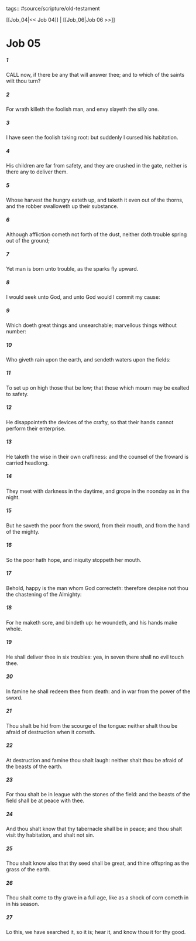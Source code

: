 tags:: #source/scripture/old-testament

[[Job_04|<< Job 04]] | [[Job_06|Job 06 >>]]

# Job 05

##### 1

CALL now, if there be any that will answer thee; and to which of the saints wilt thou turn?

##### 2

For wrath killeth the foolish man, and envy slayeth the silly one.

##### 3

I have seen the foolish taking root: but suddenly I cursed his habitation.

##### 4

His children are far from safety, and they are crushed in the gate, neither is there any to deliver them.

##### 5

Whose harvest the hungry eateth up, and taketh it even out of the thorns, and the robber swalloweth up their substance.

##### 6

Although affliction cometh not forth of the dust, neither doth trouble spring out of the ground;

##### 7

Yet man is born unto trouble, as the sparks fly upward.

##### 8

I would seek unto God, and unto God would I commit my cause:

##### 9

Which doeth great things and unsearchable; marvellous things without number:

##### 10

Who giveth rain upon the earth, and sendeth waters upon the fields:

##### 11

To set up on high those that be low; that those which mourn may be exalted to safety.

##### 12

He disappointeth the devices of the crafty, so that their hands cannot perform their enterprise.

##### 13

He taketh the wise in their own craftiness: and the counsel of the froward is carried headlong.

##### 14

They meet with darkness in the daytime, and grope in the noonday as in the night.

##### 15

But he saveth the poor from the sword, from their mouth, and from the hand of the mighty.

##### 16

So the poor hath hope, and iniquity stoppeth her mouth.

##### 17

Behold, happy is the man whom God correcteth: therefore despise not thou the chastening of the Almighty:

##### 18

For he maketh sore, and bindeth up: he woundeth, and his hands make whole.

##### 19

He shall deliver thee in six troubles: yea, in seven there shall no evil touch thee.

##### 20

In famine he shall redeem thee from death: and in war from the power of the sword.

##### 21

Thou shalt be hid from the scourge of the tongue: neither shalt thou be afraid of destruction when it cometh.

##### 22

At destruction and famine thou shalt laugh: neither shalt thou be afraid of the beasts of the earth.

##### 23

For thou shalt be in league with the stones of the field: and the beasts of the field shall be at peace with thee.

##### 24

And thou shalt know that thy tabernacle shall be in peace; and thou shalt visit thy habitation, and shalt not sin.

##### 25

Thou shalt know also that thy seed shall be great, and thine offspring as the grass of the earth.

##### 26

Thou shalt come to thy grave in a full age, like as a shock of corn cometh in in his season.

##### 27

Lo this, we have searched it, so it is; hear it, and know thou it for thy good.
